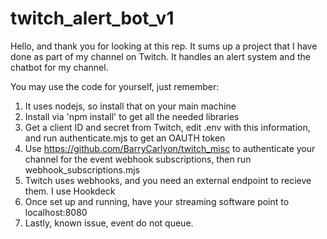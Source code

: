 # twitch_alert_bot_v1

Hello, and thank you for looking at this rep.  It sums up a project that I have done as part of my channel on Twitch.  It handles an alert system and the chatbot for my channel.

You may use the code for yourself, just remember:
1. It uses nodejs, so install that on your main machine
2. Install via 'npm install' to get all the needed libraries
3. Get a client ID and secret from Twitch, edit .env with this information, and run authenticate.mjs to get an OAUTH token
4. Use https://github.com/BarryCarlyon/twitch_misc to authenticate your channel for the event webhook subscriptions, then run webhook_subscriptions.mjs
5. Twitch uses webhooks, and you need an external endpoint to recieve them.  I use Hookdeck
6. Once set up and running, have your streaming software point to localhost:8080
7. Lastly, known issue, event do not queue.

